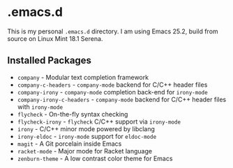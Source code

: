 # .emacs.d

This is my personal `.emacs.d` directory. I am using Emacs 25.2, build from source on Linux Mint
18.1 Serena.

## Installed Packages

- `company` - Modular text completion framework
- `company-c-headers` - `company-mode` backend for C/C++ header files
- `company-irony` - `company-mode` completion back-end for `irony-mode`
- `company-irony-c-headers` - `company-mode` backend for C/C++ header files with `irony-mode`
- `flycheck` - On-the-fly syntax checking
- `flycheck-irony` - `flycheck` C/C++ support via `irony-mode`
- `irony` - C/C++ minor mode powered by libclang
- `irony-eldoc` - `irony-mode` support for `eldoc-mode`
- `magit` - A Git porcelain inside Emacs
- `racket-mode` - Major mode for Racket language
- `zenburn-theme` - A low contrast color theme for Emacs
